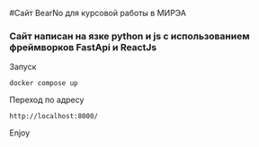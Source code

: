 #Сайт BearNo для курсовой работы в МИРЭА
### Сайт написан на язке python и js с использованием фреймворков FastApi и ReactJs
Запуск
```
docker compose up
```
Переход по адресу
```
http://localhost:8000/
```
Enjoy
